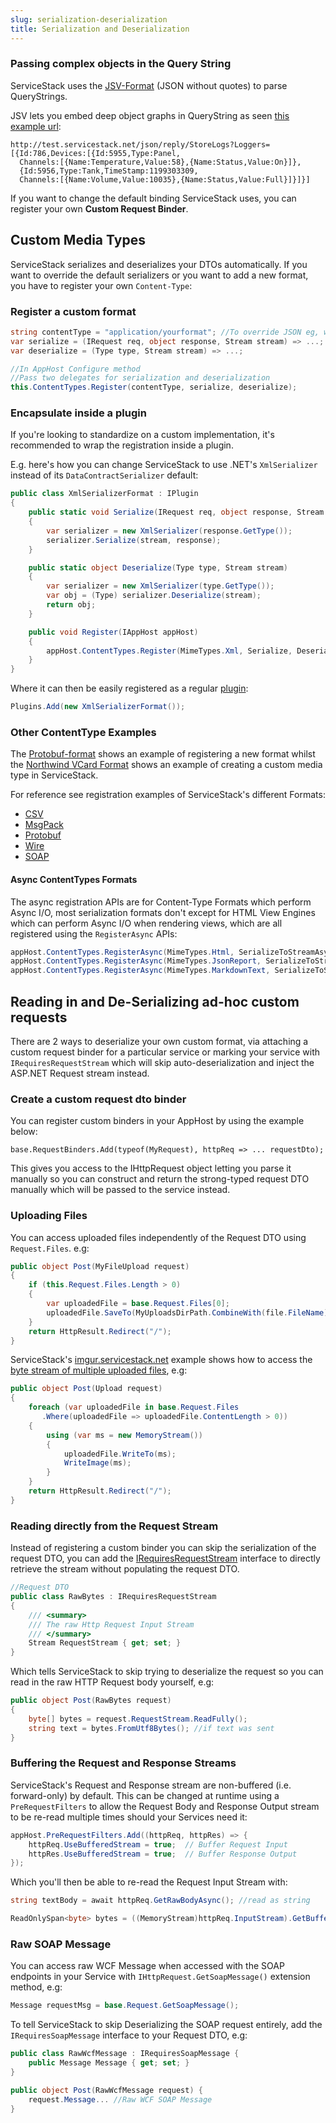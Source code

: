 ```yaml
---
slug: serialization-deserialization
title: Serialization and Deserialization
---
```


### Passing complex objects in the Query String

ServiceStack uses the [JSV-Format](/jsv-format) (JSON without quotes) to parse QueryStrings.

JSV lets you embed deep object graphs in QueryString as seen [this example url](http://test.servicestack.net/json/reply/StoreLogs?Loggers=%5B%7BId:786,Devices:%5B%7BId:5955,Type:Panel,TimeStamp:1199303309,Channels:%5B%7BName:Temperature,Value:58%7D,%7BName:Status,Value:On%7D%5D%7D,%7BId:5956,Type:Tank,TimeStamp:1199303309,Channels:%5B%7BName:Volume,Value:10035%7D,%7BName:Status,Value:Full%7D%5D%7D%5D%7D%5D):

    http://test.servicestack.net/json/reply/StoreLogs?Loggers=[{Id:786,Devices:[{Id:5955,Type:Panel,
      Channels:[{Name:Temperature,Value:58},{Name:Status,Value:On}]},
      {Id:5956,Type:Tank,TimeStamp:1199303309,
      Channels:[{Name:Volume,Value:10035},{Name:Status,Value:Full}]}]}]

If you want to change the default binding ServiceStack uses, you can register your own **Custom Request Binder**.

## Custom Media Types

ServiceStack serializes and deserializes your DTOs automatically. If you want to override the default serializers or you want to add a new format, you have to register your own `Content-Type`:

### Register a custom format

```csharp
string contentType = "application/yourformat"; //To override JSON eg, write "application/json"
var serialize = (IRequest req, object response, Stream stream) => ...;
var deserialize = (Type type, Stream stream) => ...;

//In AppHost Configure method
//Pass two delegates for serialization and deserialization
this.ContentTypes.Register(contentType, serialize, deserialize);	
```

### Encapsulate inside a plugin

If you're looking to standardize on a custom implementation, it's recommended to wrap the registration inside a plugin.

E.g. here's how you can change ServiceStack to use .NET's `XmlSerializer` instead of its `DataContractSerializer` default:

```csharp
public class XmlSerializerFormat : IPlugin
{
    public static void Serialize(IRequest req, object response, Stream stream)
    {
        var serializer = new XmlSerializer(response.GetType());
        serializer.Serialize(stream, response);
    }

    public static object Deserialize(Type type, Stream stream)
    {
        var serializer = new XmlSerializer(type.GetType());
        var obj = (Type) serializer.Deserialize(stream);
        return obj;
    }

    public void Register(IAppHost appHost)
    {
        appHost.ContentTypes.Register(MimeTypes.Xml, Serialize, Deserialize);
    }
}
```

Where it can then be easily registered as a regular [plugin](/plugins):

```csharp
Plugins.Add(new XmlSerializerFormat());
```

### Other ContentType Examples

The [Protobuf-format](/protobuf-format) shows an example of registering a new format whilst the [Northwind VCard Format](http://northwind.netcore.io/vcard-format.htm) shows an example of creating a custom media type in ServiceStack.

For reference see registration examples of ServiceStack's different Formats:

 - [CSV](https://github.com/ServiceStack/ServiceStack/blob/master/src/ServiceStack/Formats/CsvFormat.cs)
 - [MsgPack](https://github.com/ServiceStack/ServiceStack/blob/6e584877125fa0750db10700a6f1a271a7ef918a/src/ServiceStack.MsgPack/MsgPackFormat.cs#L67)
 - [Protobuf](https://github.com/ServiceStack/ServiceStack/blob/6e584877125fa0750db10700a6f1a271a7ef918a/src/ServiceStack.ProtoBuf/ProtoBufFormat.cs#L12)
 - [Wire](https://github.com/ServiceStack/ServiceStack/blob/6e584877125fa0750db10700a6f1a271a7ef918a/src/ServiceStack.Wire/WireServiceClient.cs#L64)
 - [SOAP](https://github.com/ServiceStack/ServiceStack/blob/6e584877125fa0750db10700a6f1a271a7ef918a/src/ServiceStack/Formats/SoapFormat.cs#L29)

#### Async ContentTypes Formats

The async registration APIs are for Content-Type Formats which perform Async I/O, most serialization formats don't except for HTML View Engines which can perform Async I/O when rendering views, which are all registered using the `RegisterAsync` APIs:

```csharp
appHost.ContentTypes.RegisterAsync(MimeTypes.Html, SerializeToStreamAsync, null);
appHost.ContentTypes.RegisterAsync(MimeTypes.JsonReport, SerializeToStreamAsync, null);
appHost.ContentTypes.RegisterAsync(MimeTypes.MarkdownText, SerializeToStreamAsync, null);
```

## Reading in and De-Serializing ad-hoc custom requests

There are 2 ways to deserialize your own custom format, via attaching a custom request binder for a particular service or marking your service with `IRequiresRequestStream` which will skip auto-deserialization and inject the ASP.NET Request stream instead.

### Create a custom request dto binder

You can register custom binders in your AppHost by using the example below:

    base.RequestBinders.Add(typeof(MyRequest), httpReq => ... requestDto);

This gives you access to the IHttpRequest object letting you parse it manually so you can construct and return the strong-typed request DTO manually which will be passed to the service instead.

### Uploading Files

You can access uploaded files independently of the Request DTO using `Request.Files`. e.g:

```csharp
public object Post(MyFileUpload request)
{
    if (this.Request.Files.Length > 0)
    {
        var uploadedFile = base.Request.Files[0];
        uploadedFile.SaveTo(MyUploadsDirPath.CombineWith(file.FileName));
    }
    return HttpResult.Redirect("/");
}
```

ServiceStack's [imgur.servicestack.net](http://imgur.servicestack.net) example shows how to access the [byte stream of multiple uploaded files](https://github.com/ServiceStackApps/Imgur/blob/master/src/Imgur/Global.asax.cs#L62), e.g:

```csharp
public object Post(Upload request)
{
    foreach (var uploadedFile in base.Request.Files
       .Where(uploadedFile => uploadedFile.ContentLength > 0))
    {
        using (var ms = new MemoryStream())
        {
            uploadedFile.WriteTo(ms);
            WriteImage(ms);
        }
    }
    return HttpResult.Redirect("/");
}
```

### Reading directly from the Request Stream

Instead of registering a custom binder you can skip the serialization of the request DTO, you can add the [IRequiresRequestStream](https://github.com/ServiceStack/ServiceStack/blob/master/src/ServiceStack.Interfaces/Web/IRequiresRequestStream.cs) interface to directly retrieve the stream without populating the request DTO.

```csharp
//Request DTO
public class RawBytes : IRequiresRequestStream
{
    /// <summary>
    /// The raw Http Request Input Stream
    /// </summary>
    Stream RequestStream { get; set; }
}
```

Which tells ServiceStack to skip trying to deserialize the request so you can read in the raw HTTP Request body yourself, e.g:

```csharp
public object Post(RawBytes request)
{
    byte[] bytes = request.RequestStream.ReadFully();
    string text = bytes.FromUtf8Bytes(); //if text was sent
}
```

### Buffering the Request and Response Streams

ServiceStack's Request and Response stream are non-buffered (i.e. forward-only) by default. This can be changed at runtime using a `PreRequestFilters` to allow the Request Body and Response Output stream to be re-read multiple times should your Services need it:

```csharp
appHost.PreRequestFilters.Add((httpReq, httpRes) => {
    httpReq.UseBufferedStream = true;  // Buffer Request Input
    httpRes.UseBufferedStream = true;  // Buffer Response Output
});
```

Which you'll then be able to re-read the Request Input Stream with:

```csharp
string textBody = await httpReq.GetRawBodyAsync(); //read as string

ReadOnlySpan<byte> bytes = ((MemoryStream)httpReq.InputStream).GetBufferAsSpan(); //read as bytes
```

### Raw SOAP Message

You can access raw WCF Message when accessed with the SOAP endpoints in your Service with `IHttpRequest.GetSoapMessage()` extension method, e.g:

```csharp
Message requestMsg = base.Request.GetSoapMessage();
```

To tell ServiceStack to skip Deserializing the SOAP request entirely, add the `IRequiresSoapMessage` interface to your Request DTO, e.g:

```csharp
public class RawWcfMessage : IRequiresSoapMessage {
    public Message Message { get; set; }
}

public object Post(RawWcfMessage request) { 
    request.Message... //Raw WCF SOAP Message
}
```

